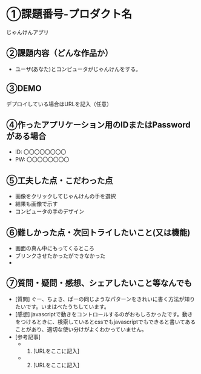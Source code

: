 # ①課題番号-プロダクト名

じゃんけんアプリ

## ②課題内容（どんな作品か）

- ユーザ(あなた)とコンピュータがじゃんけんをする。

## ③DEMO

デプロイしている場合はURLを記入（任意）

## ④作ったアプリケーション用のIDまたはPasswordがある場合

- ID: 〇〇〇〇〇〇〇〇
- PW: 〇〇〇〇〇〇〇〇

## ⑤工夫した点・こだわった点

- 画像をクリックしてじゃんけんの手を選択
- 結果も画像で示す
- コンピュータの手のデザイン

## ⑥難しかった点・次回トライしたいこと(又は機能)

- 画面の真ん中にもってくるところ
- ブリンクさせたかったができなかった
- 

## ⑦質問・疑問・感想、シェアしたいこと等なんでも

- [質問] ぐー、ちょき、ぱーの同じようなパターンをきれいに書く方法が知りたいです。いまはべたうちしています。
- [感想] javascriptで動きをコントロールするのがおもしろかったです。動きをつけるときに、検索しているとcssでもjavascriptでもできると書いてあることがあり、適切な使い分けがよくわかっていません。
- [参考記事]
  - 1. [URLをここに記入]
  - 2. [URLをここに記入]

